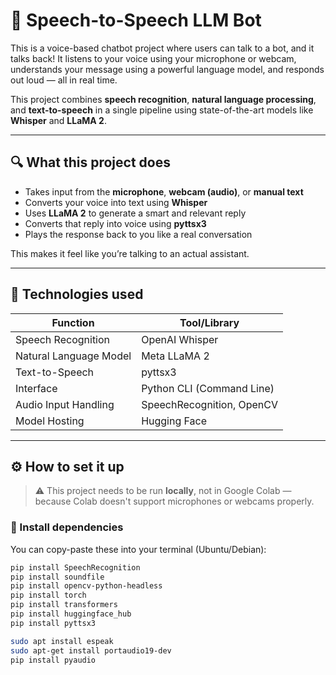 # 🎤 Speech-to-Speech LLM Bot

This is a voice-based chatbot project where users can talk to a bot, and it talks back! It listens to your voice using your microphone or webcam, understands your message using a powerful language model, and responds out loud — all in real time.

This project combines **speech recognition**, **natural language processing**, and **text-to-speech** in a single pipeline using state-of-the-art models like **Whisper** and **LLaMA 2**.

---

## 🔍 What this project does

- Takes input from the **microphone**, **webcam (audio)**, or **manual text**
- Converts your voice into text using **Whisper**
- Uses **LLaMA 2** to generate a smart and relevant reply
- Converts that reply into voice using **pyttsx3**
- Plays the response back to you like a real conversation

This makes it feel like you’re talking to an actual assistant.

---

## 🧠 Technologies used

| Function              | Tool/Library                      |
|-----------------------|-----------------------------------|
| Speech Recognition    | OpenAI Whisper                    |
| Natural Language Model| Meta LLaMA 2                      |
| Text-to-Speech        | pyttsx3                           |
| Interface             | Python CLI (Command Line)         |
| Audio Input Handling  | SpeechRecognition, OpenCV         |
| Model Hosting         | Hugging Face                      |

---

## ⚙️ How to set it up

> ⚠️ This project needs to be run **locally**, not in Google Colab — because Colab doesn't support microphones or webcams properly.

### 🔧 Install dependencies

You can copy-paste these into your terminal (Ubuntu/Debian):

```bash
pip install SpeechRecognition
pip install soundfile
pip install opencv-python-headless
pip install torch
pip install transformers
pip install huggingface_hub
pip install pyttsx3

sudo apt install espeak
sudo apt-get install portaudio19-dev
pip install pyaudio
